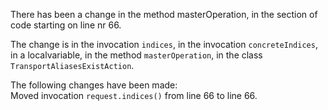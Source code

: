 There has been a change in the method masterOperation, in the section of code starting on line nr 66.
  
The change is in the invocation ```indices```, in the invocation ```concreteIndices```, in a localvariable, in the method ```masterOperation```, in the class ```TransportAliasesExistAction```.
  
The following changes have been made:  
Moved invocation ```request.indices()``` from line 66 to line 66.  

